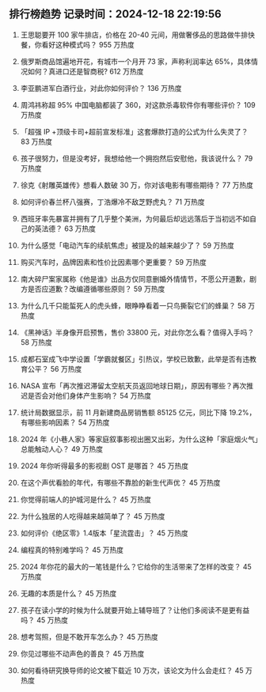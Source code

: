
## 排行榜趋势 记录时间：2024-12-18 22:19:56
  
  1. 王思聪要开 100 家牛排店，价格在 20-40 元间，用做奢侈品的思路做牛排快餐，你看好这种模式吗？ 955 万热度
    
  2. 俄罗斯商品馆遍地开花，有城市一个月开 73 家，声称利润率达 65%，具体情况如何？真进口还是智商税? 612 万热度
    
  3. 李亚鹏进军白酒行业，对此你如何评价？ 136 万热度
    
  4. 周鸿祎称超 95% 中国电脑都装了 360，对这款杀毒软件你有哪些评价？ 109 万热度
    
  5. 「超强 IP +顶级卡司+超前宣发标准」这套爆款打造的公式为什么失灵了？ 83 万热度
    
  6. 孩子很努力，但是没考好，我想给他一个拥抱然后安慰他，我该说什么？ 79 万热度
    
  7. 徐克《射雕英雄传》想看人数破 30 万，你对该电影有哪些期待？ 77 万热度
    
  8. 如何评价春兰杯八强赛，丁浩爆冷不敌芝野虎丸？ 71 万热度
    
  9. 西班牙率先暴富并拥有了几乎整个美洲，为何最后却远远落后于当初远不如自己的英法德？ 63 万热度
    
  10. 为什么感觉「电动汽车的续航焦虑」被提及的越来越少了？ 59 万热度
    
  11. 购买汽车时，品牌因素和性价比因素哪个更重要？ 59 万热度
    
  12. 南大碎尸案家属称《他是谁》出品方仅同意删婚外情情节，不愿公开道歉，剧方是否应道歉？改编遵循哪些原则？ 59 万热度
    
  13. 为什么几千只能蜇死人的虎头蜂，眼睁睁看着一只鸟撕裂它们的蜂巢？ 58 万热度
    
  14. 《黑神话》半身像开启预售，售价 33800 元，对此你怎么看？值得入手吗？ 58 万热度
    
  15. 成都石室成飞中学设置「学霸就餐区」引热议，学校已致歉，此举是否有违教育公平？ 56 万热度
    
  16. NASA 宣布「再次推迟滞留太空航天员返回地球日期」，原因有哪些？再次推迟是否会对他们身体产生影响？ 54 万热度
    
  17. 统计局数据显示，前 11 月新建商品房销售额 85125 亿元，同比下降 19.2%，有哪些影响因素？ 54 万热度
    
  18. 2024 年《小巷人家》等家庭叙事影视出圈又出彩，为什么这种「家庭烟火气」总能触动人心？ 49 万热度
    
  19. 2024 年你听得最多的影视剧 OST 是哪首？ 45 万热度
    
  20. 在这个声优看脸的年代，有哪些不靠脸的新生代声优？ 45 万热度
    
  21. 你觉得前端人的护城河是什么？ 45 万热度
    
  22. 为什么独居的人吃得越来越简单了？ 45 万热度
    
  23. 如何评价《绝区零》1.4版本「星流霆击」？ 45 万热度
    
  24. 编程真的特别难学吗？ 45 万热度
    
  25. 2024 年你花的最大的一笔钱是什么？它给你的生活带来了怎样的改变？ 45 万热度
    
  26. 无趣的本质是什么？ 45 万热度
    
  27. 孩子在读小学的时候为什么就要开始上辅导班了？让他们多阅读不是更有益吗？ 45 万热度
    
  28. 想考驾照，但是不敢开车怎么办？ 45 万热度
    
  29. 你见过哪些不动声色的善良？ 45 万热度
    
  30. 如何看待研究换导师的论文被下载近 10 万次，该论文为什么会走红？ 45 万热度
    